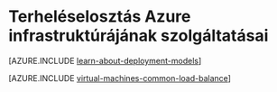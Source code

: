 <properties
    pageTitle="Az infrastruktúra-szolgáltatások terheléselosztási |} Microsoft Azure"
    description="Azure által támogatott terheléselosztás kétféle ismerteti: cloud Services terheléselosztó és Azure forgalom Manager ügyfél forgalmához betöltése."
    services="load-balancer"
    documentationCenter=""
    authors="sdwheeler"
    manager="carmonm"
    editor=""/>

<tags
    ms.service="load-balancer"
    ms.workload="infrastructure-services"
    ms.tgt_pltfrm="vm-linux"
    ms.devlang="na"
    ms.topic="article"
    ms.date="02/02/2016"
    ms.author="sewhee"/>

# <a name="load-balancing-for-azure-infrastructure-services"></a>Terheléselosztás Azure infrastruktúrájának szolgáltatásai

[AZURE.INCLUDE [learn-about-deployment-models](../../includes/learn-about-deployment-models-both-include.md)]

[AZURE.INCLUDE [virtual-machines-common-load-balance](../../includes/virtual-machines-common-load-balance.md)]
